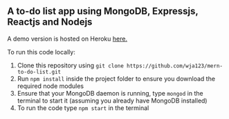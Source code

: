 ## A to-do list app using MongoDB, Expressjs, Reactjs and Nodejs

A demo version is hosted on Heroku [here.](https://merrn-todo.herokuapp.com/)

To run this code locally:
1. Clone this repository using `git clone https://github.com/wja123/mern-to-do-list.git`
2. Run `npm install` inside the project folder to ensure you download the required node modules
3. Ensure that your MongoDB daemon is running, type `mongod` in the terminal to start it (assuming you already have MongoDB installed)
4. To run the code type `npm start` in the terminal
